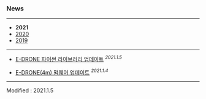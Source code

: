 ### News

---

- **2021**
- [2020](../2020/)
- [2019](../2019/)

---

- <a href="/documents/kr/products/e_drone/#Python">E-DRONE 파이썬 라이브러리 업데이트</a> <sup><i>2021.1.5</i></sup><br>

- <a href="/documents/kr/products/e_drone/log/updates/firmware/#heading-202114">E-DRONE(4m) 펌웨어 업데이트</a> <sup><i>2021.1.4</i></sup><br>

---


Modified : 2021.1.5
